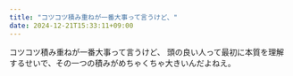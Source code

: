 ```yaml
---
title: "コツコツ積み重ねが一番大事って言うけど、"
date: 2024-12-21T15:33:11+09:00
---
```

コツコツ積み重ねが一番大事って言うけど、
頭の良い人って最初に本質を理解するせいで、その一つの積みがめちゃくちゃ大きいんだよねえ。
